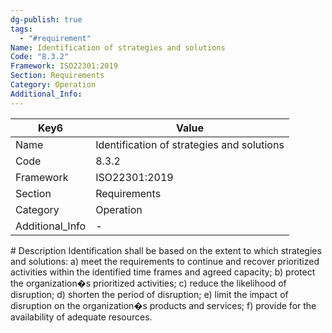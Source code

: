 ```yaml
---
dg-publish: true
tags:
  - "#requirement"
Name: Identification of strategies and solutions
Code: "8.3.2"
Framework: ISO22301:2019
Section: Requirements
Category: Operation
Additional_Info: 
---
```


<div><table class="dataview table-view-table"><thead class="table-view-thead"><tr class="table-view-tr-header"><th class="table-view-th"><span>Key</span><span class="dataview small-text">6</span></th><th class="table-view-th"><span>Value</span></th></tr></thead><tbody class="table-view-tbody"><tr><td><span>Name</span></td><td><span>Identification of strategies and solutions</span></td></tr><tr><td><span>Code</span></td><td><span>8.3.2</span></td></tr><tr><td><span>Framework</span></td><td><span>ISO22301:2019</span></td></tr><tr><td><span>Section</span></td><td><span>Requirements</span></td></tr><tr><td><span>Category</span></td><td><span>Operation</span></td></tr><tr><td><span>Additional_Info</span></td><td><span>-</span></td></tr></tbody></table></div>
# Description
Identification shall be based on the extent to which strategies and solutions: a) meet the requirements to continue and recover prioritized activities within the identified time frames and agreed capacity; b) protect the organization�s prioritized activities; c) reduce the likelihood of disruption; d) shorten the period of disruption; e) limit the impact of disruption on the organization�s products and services; f) provide for the availability of adequate resources. 
